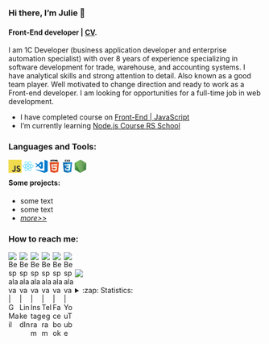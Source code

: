 ### Hi there, I’m Julie 👋 

#### Front-End developer | [CV]().


I am 1C Developer (business application developer and enterprise automation specialist) with over 8 years of experience specializing in software development for trade, warehouse, and accounting systems. I have analytical skills and strong attention to detail. Also known as a good team player.
Well motivated to change direction and ready to work as a Front-end developer. I am looking for opportunities for a full-time job in web development.


- I have completed course on [Front-End | JavaScript](https://teachmeskills.by/kursy-programmirovaniya/frontend-html-css-javascript-minsk)
- I’m currently learning [Node.js Course RS School](https://community-z.com/events/nodejs-rss-2021q1) 

### Languages and Tools:

<img align="left" alt="JavaScript" width="26px" src="https://raw.githubusercontent.com/github/explore/80688e429a7d4ef2fca1e82350fe8e3517d3494d/topics/javascript/javascript.png" />
<img align="left" alt="React" width="26px" src="https://raw.githubusercontent.com/github/explore/80688e429a7d4ef2fca1e82350fe8e3517d3494d/topics/react/react.png" />
<img align="left" alt="Visual Studio Code" width="26px" src="https://raw.githubusercontent.com/github/explore/80688e429a7d4ef2fca1e82350fe8e3517d3494d/topics/visual-studio-code/visual-studio-code.png" />
<img align="left" alt="HTML5" width="26px" src="https://raw.githubusercontent.com/github/explore/80688e429a7d4ef2fca1e82350fe8e3517d3494d/topics/html/html.png" />
<img align="left" alt="CSS3" width="26px" src="https://raw.githubusercontent.com/github/explore/80688e429a7d4ef2fca1e82350fe8e3517d3494d/topics/css/css.png" />
<img align="left" alt="Node.js" width="26px" src="https://raw.githubusercontent.com/github/explore/80688e429a7d4ef2fca1e82350fe8e3517d3494d/topics/nodejs/nodejs.png" />
<br />

#### Some projects:
- some text
- some text
- [*more>>*]()

###  How to reach me:
[<img align="left" alt="Bespalava | GMail" width="22px" src="https://cdn.jsdelivr.net/npm/simple-icons@v3/icons/gmail.svg" >][gmail]
[<img align="left" alt="Bespalava | LinkedIn" width="22px" src="https://cdn.jsdelivr.net/npm/simple-icons@v3/icons/linkedin.svg" >][linkedin]
[<img align="left" alt="Bespalava | Instagram" width="22px" src="https://cdn.jsdelivr.net/npm/simple-icons@v3/icons/instagram.svg" >][instagram]
[<img align="left" alt="Bespalava | Telegram" width="22px" src="https://cdn.jsdelivr.net/npm/simple-icons@v3/icons/telegram.svg" >][telegram]
[<img align="left" alt="Bespalava | Facebook" width="22px" src="https://cdn.jsdelivr.net/npm/simple-icons@v3/icons/facebook.svg" >][facebook]
[<img align="left" alt="Bespalava | YouTube" width="22px" src="https://cdn.jsdelivr.net/npm/simple-icons@v3/icons/youtube.svg" >][youtube]
<br />
<br />
<v>![](https://komarev.com/ghpvc/?username=bespalava)</v>
<br />
<details>
  <summary>:zap: Statistics: </summary>
  <img align="left" alt="codeSTACKr's GitHub Stats" src="https://github-readme-stats.vercel.app/api?username=bespalava&show_icons=true" />
  <img align="left" alt="codeSTACKr's GitHub Stats" src="https://github-readme-stats.vercel.app/api/top-langs/?username=bespalava&layout=compact" />
 </details>

[gmail]: mailto:ybespalava@gmail.com
[linkedin]: https://www.linkedin.com/in/julia-bespalava/
[instagram]: https://www.instagram.com/ybespalava/
[telegram]: https://t.me/JB22094
[facebook]: https://www.facebook.com/JuliBespalova
[youtube]: https://www.youtube.com/channel/UCw66Krmg62l71Ht6CS---mg
<!---
Bespalava/Bespalava is a ✨ special ✨ repository because its `README.md` (this file) appears on your GitHub profile.
You can click the Preview link to take a look at your changes.
--->
